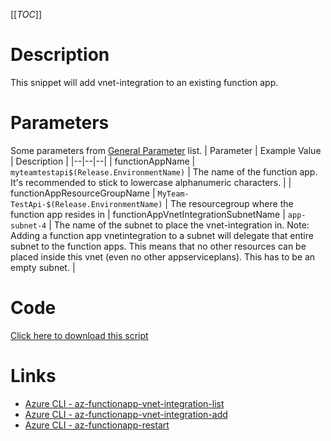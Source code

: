 [[_TOC_]]

# Description
This snippet will add vnet-integration to an existing function app.

# Parameters
Some parameters from [General Parameter](/Azure/Azure-CLI-Snippets) list.
| Parameter | Example Value | Description |
|--|--|--|
| functionAppName | `myteamtestapi$(Release.EnvironmentName)` | The name of the function app. It's recommended to stick to lowercase alphanumeric characters. |
| functionAppResourceGroupName | `MyTeam-TestApi-$(Release.EnvironmentName)` | The resourcegroup where the function app resides in
| functionAppVnetIntegrationSubnetName | `app-subnet-4` | The name of the subnet to place the vnet-integration in. Note: Adding a function app vnetintegration to a subnet will delegate that entire subnet to the function apps. This means that no other resources can be placed inside this vnet (even no other appserviceplans). This has to be an empty subnet. |

# Code
[Click here to download this script](../../../../src/Functions/Add-VNet-integration-to-Function-App.ps1)

# Links

- [Azure CLI - az-functionapp-vnet-integration-list](https://docs.microsoft.com/en-us/cli/azure/functionapp/vnet-integration?view=azure-cli-latest#az-functionapp-vnet-integration-list)
- [Azure CLI - az-functionapp-vnet-integration-add](https://docs.microsoft.com/en-us/cli/azure/functionapp/vnet-integration?view=azure-cli-latest#az-functionapp-vnet-integration-add)
- [Azure CLI - az-functionapp-restart](https://docs.microsoft.com/en-us/cli/azure/functionapp?view=azure-cli-latest#az-functionapp-restart)
